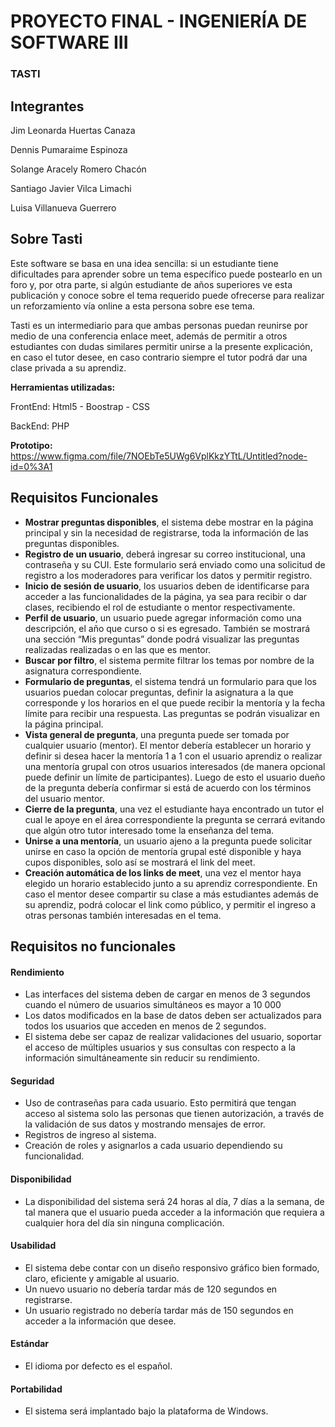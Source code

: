 # PROYECTO FINAL - INGENIERÍA DE SOFTWARE III
### TASTI
## Integrantes
Jim Leonarda Huertas Canaza

Dennis Pumaraime Espinoza

Solange Aracely Romero Chacón

Santiago Javier Vilca Limachi

Luisa Villanueva Guerrero

## Sobre Tasti
Este software se basa en una idea sencilla: si un estudiante tiene dificultades para aprender sobre un tema específico puede postearlo en un foro y, por otra parte, si algún estudiante de años superiores ve esta publicación y conoce sobre el tema requerido puede ofrecerse para realizar un reforzamiento vía online a esta persona sobre ese tema.

Tasti es un intermediario para que ambas personas puedan reunirse por medio de una conferencia enlace meet, además de permitir a otros estudiantes con dudas similares permitir unirse a la presente explicación, en caso el tutor desee, en caso contrario siempre el tutor podrá dar una clase privada a su aprendiz.

**Herramientas utilizadas:** 

FrontEnd: Html5 - Boostrap - CSS 

BackEnd: PHP

**Prototipo:** https://www.figma.com/file/7NOEbTe5UWg6VplKkzYTtL/Untitled?node-id=0%3A1


## Requisitos Funcionales

* **Mostrar preguntas disponibles**, el sistema debe mostrar en la página principal y sin la necesidad de registrarse, toda la información de las preguntas disponibles.
* **Registro de un usuario**, deberá ingresar su correo institucional, una contraseña y su CUI. Este formulario será enviado como una solicitud de registro a los moderadores para verificar los datos y permitir registro.
* **Inicio de sesión de usuario**, los usuarios deben de identificarse para acceder a las funcionalidades de la página, ya sea para recibir o dar clases, recibiendo el rol de estudiante o mentor respectivamente.
* **Perfil de usuario**, un usuario puede agregar información como una descripción, el año que curso o si es egresado. También se mostrará una sección “Mis preguntas” donde podrá visualizar las preguntas realizadas realizadas o en las que es mentor.
* **Buscar por filtro**, el sistema permite filtrar los temas por nombre de la asignatura correspondiente.
* **Formulario de preguntas**, el sistema tendrá un formulario para que los usuarios puedan colocar preguntas, definir la asignatura a la que corresponde y los horarios en el que puede recibir la mentoría y la fecha límite para recibir una respuesta. Las preguntas se podrán visualizar en la página principal.
* **Vista general de pregunta**, una pregunta puede ser tomada por cualquier usuario (mentor). El mentor debería establecer un horario y definir si desea hacer la mentoría 1 a 1 con el usuario aprendiz o realizar una mentoría grupal con otros usuarios interesados (de manera opcional puede definir un límite de participantes). Luego de esto el usuario dueño de la pregunta debería confirmar si está de acuerdo con los términos del usuario mentor.
* **Cierre de la pregunta**, una vez el estudiante haya encontrado un tutor el cual le apoye en el área correspondiente la pregunta se cerrará evitando que algún otro tutor interesado tome la enseñanza del tema.
* **Unirse a una mentoría**, un usuario ajeno a la pregunta puede solicitar unirse en caso la opción de mentoría grupal esté disponible y haya cupos disponibles, solo así se mostrará el link del meet.
* **Creación automática de los links de meet**, una vez el mentor haya elegido un horario establecido junto a su aprendiz correspondiente. En caso el mentor desee compartir su clase a más estudiantes además de su aprendiz, podrá colocar el link como público, y permitir el ingreso a otras personas también interesadas en el tema.

## Requisitos no funcionales
#### Rendimiento
* Las interfaces del sistema deben de cargar en menos de 3 segundos cuando el número de usuarios simultáneos es mayor a 10 000
* Los datos modificados en la base de datos deben ser actualizados para todos los usuarios que acceden en menos de 2 segundos.
* El sistema debe ser capaz de realizar validaciones del usuario, soportar el acceso de múltiples usuarios y sus consultas con respecto a la información simultáneamente sin reducir su rendimiento.
#### Seguridad
* Uso de contraseñas para cada usuario. Esto permitirá que tengan acceso al sistema solo las personas que tienen autorización, a través de la validación de sus datos y mostrando mensajes de error.
* Registros de ingreso al sistema.
* Creación de roles y asignarlos a cada usuario dependiendo su funcionalidad.
#### Disponibilidad
* La disponibilidad del sistema será 24 horas al día, 7 días a la semana, de tal manera que el usuario pueda acceder a la información que requiera a cualquier hora del día sin ninguna complicación.
#### Usabilidad
* El sistema debe contar con un diseño responsivo gráfico bien formado, claro, eficiente y amigable al usuario.
* Un nuevo usuario no debería tardar más de 120 segundos en registrarse.
* Un usuario registrado no debería tardar más de 150 segundos en acceder a la información que desee.
#### Estándar
* El idioma por defecto es el español.
#### Portabilidad
* El sistema será implantado bajo la plataforma de Windows.
